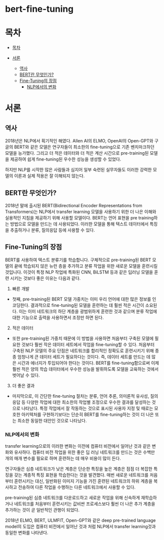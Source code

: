 # bert-fine-tuning

# 목차

- [목차](#목차)

- [서론](#서론)
    - [역사](##역사)
    - [BERT란 무엇인가?](##BERT란-무엇인가?)
    - [Fine-Tuning의 장점](##-Fine-Tuning의-장점)
        - [NLP에서의 변화](###-NLP에서의-변화)

# 서론

## 역사

2018년은 NLP에서 획기적인 해였다. Allen AI의 ELMO, OpenAI의 Open-GPT와 구글의 BERT와 같은 모델은 연구자들이 최소한의 fine-tuning으로 기존 벤치마크하던 모델을 능가했다. 그리고 더 적은 데이터와 더 적은 계산 시간으로 pre-training된 모델을 제공하여 쉽게 fine-tuning된 우수한 성능을 생성할 수 있었다.

하지만 NLP를 시작한 많은 사람들과 심지어 일부 숙련된 실무자들도 이러한 강력한 모델의 이론과 실제 적용은 잘 이해되지 않는다.

## BERT란 무엇인가?

2018년 말에 출시된 BERT(Bidirectional Encoder Representations from Transformers)는 NLP에서 transfer learning 모델을 사용하기 위한 더 나은 이해와 실용적인 지침을 제공하기 위해 사용할 모델이다. BERT는 언어 표현을 pre training하는 방법으로 모델을 만드는 데 사용되었다. 이러한 모델을 통해 텍스트 데이터에서 특징을 추출하거나 분류, 질의응답 등에 사용할 수 있다.

## Fine-Tuning의 장점

BERT를 사용하여 텍스트 분류기를 학습합니다. 구체적으로 pre-training된 BERT 모델의 끝에 학습되지 않은 뉴런 층을 추가하고 분류 작업을 위한 새로운 모델을 훈련시킬 것입니다. 이것이 특정 NLP 작업에 특화된 CNN, BiLSTM 등과 같은 딥러닝 모델을 훈련 시키는 것보다 좋은 이유는 다음과 같다.

1. 빠른 개발
- 첫째, pre-training된 BERT 모델 가중치는 이미 우리 언어에 대한 많은 정보를 인코딩한다. 결과적으로 fine-tuning된 모델을 훈련하는 데 훨씬 적은 시간이 소요된다. 이는 이미 네트워크의 하단 계층을 광범위하게 훈련한 것과 같으며 분류 작업에 대한 기능으로 출력을 사용하면서 조정만 하면 된다.

2. 적은 데이터
- 또한 pre-training된 가중치 때문에 이 방법을 사용하면 처음부터 구축된 모델에 필요한 것보다 훨씬 작은 데이터 세트에서 작업을 fine-tuning할 수 있다. 처음부터 구축된 NLP 모델의 주요 단점은 네트워크를 합리적인 정확도로 훈련시키기 위해 종종 엄청나게 큰 데이터 세트가 필요하다는 것이다. 즉, 데이터 세트를 만드는 데 많은 시간과 에너지가 투입되어야 한다는 것이다. BERT를 fine-tuning함으로써 이제 훨씬 적은 양의 학습 데이터에서 우수한 성능을 발휘하도록 모델을 교육하는 것에서 벗어날 수 있다.

3. 더 좋은 결과
- 마지막으로, 이 간단한 fine-tuning 절차는 분류, 언어 추론, 의미론적 유사성, 질의 응답 등 다양한 작업에 대한 최소한의 작업별 조정으로 우수한 결과를 달성하는 것으로 나타났다. 특정 작업에서 잘 작동하는 것으로 표시된 사용자 지정 및 때로는 모호한 아키텍처를 구현하기보다는 단순히 BERT를 fine-tuning하는 것이 더 나은 또는 최소한 동일한 대안인 것으로 나타났다.

### NLP에서의 변화

transfer learning으로의 이러한 변화는 이전에 컴퓨터 비전에서 일어난 것과 같은 변화와 유사하다. 컴퓨터 비전 작업을 위한 좋은 딥 러닝 네트워크를 만드는 것은 수백만 개의 매개 변수를 필요로 하며 훈련하는 데 매우 비용이 많이 든다.

연구자들은 심층 네트워크가 낮은 계층은 단순한 특징을 높은 계층은 점점 더 복잡한 특징을 갖는 계층적 특징 표현을 학습한다는 것을 발견했다. 매번 새로운 네트워크를 처음부터 훈련시키는 대신, 일반화된 이미지 기능을 가진 훈련된 네트워크의 하위 계층을 복사하고 전송하여 다른 작업을 수행하는 다른 네트워크에서 사용할 수 있다.

pre-training된 심층 네트워크를 다운로드하고 새로운 작업을 위해 신속하게 재학습하거나 네트워크를 처음부터 훈련시키는 값비싼 프로세스보다 훨씬 더 나은 추가 계층을 추가하는 것이 곧 일반적인 관행이 되었다.

2018년 ELMO, BERT, ULMFIT, Open-GPT와 같은 deep pre-trained language model의 도입은 컴퓨터 비전에서 일어난 것과 처럼 NLP에서 transfer learning것과 동일한 변화를 나타낸다.
